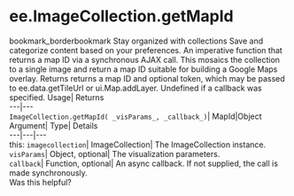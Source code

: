  
#  ee.ImageCollection.getMapId 
bookmark_borderbookmark Stay organized with collections  Save and categorize content based on your preferences.
An imperative function that returns a map ID via a synchronous AJAX call. 
This mosaics the collection to a single image and return a map ID suitable for building a Google Maps overlay.
Returns returns a map ID and optional token, which may be passed to ee.data.getTileUrl or ui.Map.addLayer. Undefined if a callback was specified.
Usage| Returns  
---|---  
`ImageCollection.getMapId( _visParams_, _callback_)`| MapId|Object  
Argument| Type| Details  
---|---|---  
this: `imagecollection`| ImageCollection| The ImageCollection instance.  
`visParams`| Object, optional| The visualization parameters.  
`callback`| Function, optional| An async callback. If not supplied, the call is made synchronously.  
Was this helpful?
